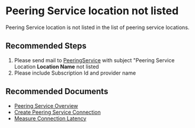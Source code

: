 <properties
  pagetitle="Peering Service location not listed"
  service="microsoft.peering"
  resource="peeringservices"
  ms.author="someshch"
  selfhelptype="Generic"
  supporttopicids="32747972"
  productpesids="16932"
  cloudenvironments="public, fairfax, mooncake, blackforest, ussec, usnat"
  articleid="7d61cc5d-a4a2-4241-a1f8-a26f222c1e19"
  ownershipid="Peering_PeeringService" />
# Peering Service location not listed

Peering Service location is not listed in the list of peering service locations.

## **Recommended Steps**

1. Please send mail to [PeeringService](mailTo:peeringservice@microsoft.com) with subject "Peering Service Location **Location Name** not listed
2. Please include Subscription Id and provider name

## **Recommended Documents**

- [Peering Service Overview](https://docs.microsoft.com/azure/peering-service/about)
- [Create Peering Service Connection](https://docs.microsoft.com/azure/peering-service/create-connection)
- [Measure Connection Latency](https://docs.microsoft.com/azure/peering-service/measure-connection-telemetry)
